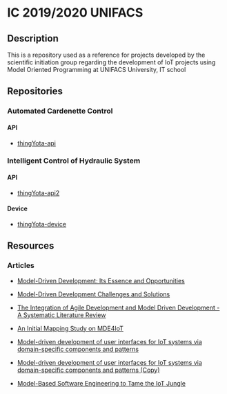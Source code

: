 # IC 2019/2020 UNIFACS

## Description

This is a repository used as a reference for projects developed by the scientific initiation group regarding the development of IoT projects using Model Oriented Programming at UNIFACS University, IT school

## Repositories

### Automated Cardenette Control

#### API

- [thingYota-api](https://github.com/victorfernandesraton/thingYota-api)

### Intelligent Control of Hydraulic System

#### API

- [thingYota-api2](https://github.com/victorfernandesraton/thingYota-api2)

#### Device

- [thingYota-device](https://github.com/victorfernandesraton/thingYota-device)

## Resources

### Articles

- [Model-Driven Development: Its Essence and Opportunities](<./articles/1_(aula1)_DD_itsEssence_and_Oportunities.pdf>)
- [Model-Driven Development Challenges and Solutions](<./articles/2_(aula1)_Model-Driven_Development_Challenges_and_Solutions_Tolvanen_Kelly_MODELSWARD_2016.pdf>)
- [The Integration of Agile Development and Model Driven Development - A Systematic Literature Review](./articles/3_MODELSWARD_2017_491.pdf)
- [An Initial Mapping Study on MDE4IoT](./articles/4_2018_WS_An_Initial_Mapping_Study_on_MDE4IoT.pdf)
- [Model-driven development of user interfaces for IoT systems via domain-specific components and patterns](./articles/5_Model_Driven_Development_of_User_Interfaces_for_IoT_Systems_s13174-017-0064-1.pdf)
- [Model-driven development of user interfaces for IoT systems via domain-specific components and patterns (Copy)](./articles/5_Model_Driven_Development_of_User_Interfaces_for_IoT_Systems_s13174-017-0064-1_copy.pdf)

- [Model-Based Software Engineering to Tame the IoT Jungle](https://ieeexplore.ieee.org/document/7819419)
